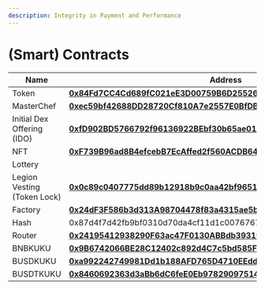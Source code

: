 ```yaml
---
description: Integrity in Payment and Performance
---
```


# (Smart) Contracts

| Name                        | Address                                                                                                                                                                     |
| --------------------------- | --------------------------------------------------------------------------------------------------------------------------------------------------------------------------- |
| Token                       | ****[**0x84Fd7CC4Cd689fC021eE3D00759B6D255269D538**](https://bscscan.com/address/0x84Fd7CC4Cd689fC021eE3D00759B6D255269D538#code)****                                       |
| MasterChef                  | ****[**0xec59bf42688DD28720Cf810A7e2557E0BfDBa6A6**](https://bscscan.com/address/0xec59bf42688DD28720Cf810A7e2557E0BfDBa6A6#code)****                                       |
| Initial Dex Offering (IDO)  | ****[**0xfD902BD5766792f96136922BEbf30b65ae01Bb30**](https://bscscan.com/address/0xfD902BD5766792f96136922BEbf30b65ae01Bb30#code)****                                       |
| NFT                         | ****[**0xF739B96ad8B4efcebB7EcAffed2f560ACDB64517**](https://bscscan.com/address/0xf739b96ad8b4efcebb7ecaffed2f560acdb64517#code)****                                       |
| Lottery                     |                                                                                                                                                                             |
| Legion Vesting (Token Lock) | ****[**0x0c89c0407775dd89b12918b9c0aa42bf96518820**](https://bscscan.com/token/0x84fd7cc4cd689fc021ee3d00759b6d255269d538?a=0x0c89c0407775dd89b12918b9c0aa42bf96518820)**** |
| Factory                     | ****[**0x24dF3F586b3d313A98704478f83a4315ae5b19A9**](https://bscscan.com/address/0x24dF3F586b3d313A98704478f83a4315ae5b19A9#code)****                                       |
| Hash                        | 0x87d4f7d42fb9bf0310d70da4cf11d1c0076767069bd55ebdfa55de5ff5003a71                                                                                                          |
| Router                      | ****[**0x24195412938290F63ac47F0130ABBdb39319168a**](https://bscscan.com/address/0x24195412938290F63ac47F0130ABBdb39319168a#code)****                                       |
| BNBKUKU                     | ****[**0x9B6742066BE28C12402c892d4C7c5bd585F14Ddd**](https://bscscan.com/address/0x9B6742066BE28C12402c892d4C7c5bd585F14Ddd#code)****                                       |
| BUSDKUKU                    | ****[**0xa992242749981Dd1b188AFD765D4710EEddA136e**](https://bscscan.com/address/0xa992242749981Dd1b188AFD765D4710EEddA136e#code)****                                       |
| BUSDTKUKU                   | ****[**0x8460692363d3aBb6dC6feE0Eb9782909751402d6**](https://bscscan.com/address/0x8460692363d3aBb6dC6feE0Eb9782909751402d6#code)****                                       |
